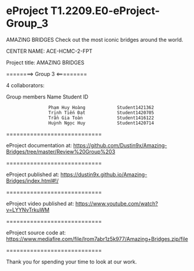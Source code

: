 # eProject T1.2209.E0-eProject-Group_3

AMAZING BRIDGES
Check out the most iconic bridges around the world.

CENTER NAME: ACE-HCMC-2-FPT

Project title: AMAZING BRIDGES

========> Group 3 <=========

4 collaborators:

Group members Name Student ID

                    Phạm Huy Hoàng            Student1421362
                    Trịnh Tiến Đạt            Student1420705
                    Trần Gia Toàn             Student1416122
                    Huỳnh Ngọc Huy            Student1420714
============================

eProject documentation at: https://github.com/Dustin9x/Amazing-Bridges/tree/master/Review%20Group%203

============================

eProject published at: https://dustin9x.github.io/Amazing-Bridges/index.html#!/

============================

eProject video published at: https://www.youtube.com/watch?v=LYYNvTrkuWM

============================

eProject source code at: https://www.mediafire.com/file/lrom7abr1z5k977/Amazing+Bridges.zip/file

============================

Thank you for spending your time to look at our work.
